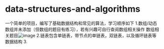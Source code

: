 # data-structures-and-algorithms
一个简单的项目，编写了基础数据结构和常见的算法，学习顺序如下
1.数组/动态数组并未添加（但数组的题目有练习），若有兴趣可自行查阅数组相关操作
  数组相关题目![image](https://github.com/xiaowei002/data-structures-and-algorithms/assets/83004259/acb9fa35-994f-40b7-a257-70bcb45bd701)
2.链表包含单链表，带节点的单链表，双链表，以及循环链表等数据结构
3.

